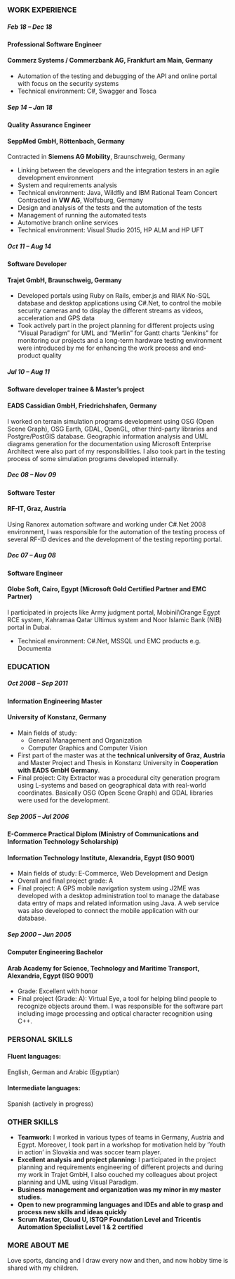 ### WORK EXPERIENCE
##### Feb 18 – Dec 18
#### Professional Software Engineer
#### Commerz Systems / Commerzbank AG, Frankfurt am Main, Germany
* Automation of the testing and debugging of the API and online portal with focus on the security systems
* Technical environment: C#, Swagger and Tosca  
##### Sep 14 – Jan 18
#### Quality Assurance Engineer
#### SeppMed GmbH, Röttenbach, Germany
Contracted in **Siemens AG Mobility**, Braunschweig, Germany  
* Linking between the developers and the integration testers in an agile development environment
* System and requirements analysis
* Technical environment: Java, Wildfly and IBM Rational Team Concert
Contracted in **VW AG**, Wolfsburg, Germany  
* Design and analysis of the tests and the automation of the tests
* Management of running the automated tests
* Automotive branch online services
* Technical environment: Visual Studio 2015, HP ALM and HP UFT  
##### Oct 11 – Aug 14
#### Software Developer
#### Trajet GmbH, Braunschweig, Germany
* Developed portals using Ruby on Rails, ember.js and RIAK No-SQL database and desktop applications using C#.Net, to control the mobile security cameras and to display the different streams as videos, acceleration and GPS data
* Took actively part in the project planning for different projects using “Visual Paradigm” for UML and “Merlin” for Gantt charts
“Jenkins” for monitoring our projects and a long-term hardware testing environment were introduced by me for enhancing the work process and end-product quality
##### Jul 10 – Aug 11
#### Software developer trainee & Master’s project
#### EADS Cassidian GmbH, Friedrichshafen, Germany
I worked on terrain simulation programs development using OSG (Open Scene Graph), OSG Earth, GDAL, OpenGL, other third-party libraries and Postgre/PostGIS database. Geographic information analysis and UML diagrams generation for the documentation using Microsoft Enterprise Architect were also part of my responsibilities. I also took part in the testing process of some simulation programs developed internally.
##### Dec 08 – Nov 09
#### Software Tester
#### RF-IT, Graz, Austria
Using Ranorex automation software and working under C#.Net 2008 environment, I was responsible for the automation of the testing process of several RF-ID devices and the development of the testing reporting portal.
##### Dec 07 – Aug 08
#### Software Engineer
#### Globe Soft, Cairo, Egypt (Microsoft Gold Certified Partner and EMC Partner)
I participated in projects like Army judgment portal, Mobinil\Orange Egypt RCE system, Kahramaa Qatar Ultimus system and Noor Islamic Bank (NIB) portal in Dubai.
* Technical environment: C#.Net, MSSQL und EMC products e.g. Documenta
### EDUCATION
##### Oct 2008 – Sep 2011
#### Information Engineering Master
#### University of Konstanz, Germany
* Main fields of study:
  * General Management and Organization
  * Computer Graphics and Computer Vision
* First part of the master was at the **technical university of Graz, Austria** and Master Project and Thesis in Konstanz University in **Cooperation with EADS GmbH Germany**.
* Final project: City Extractor was a procedural city generation program using L-systems and based on geographical data with real-world coordinates. Basically OSG (Open Scene Graph) and GDAL libraries were used for the development.
##### Sep 2005 – Jul 2006
#### E-Commerce Practical Diplom (Ministry of Communications and Information Technology Scholarship)
#### Information Technology Institute, Alexandria, Egypt (ISO 9001)
* Main fields of study: E-Commerce, Web Development and Design
* Overall and final project grade: A
* Final project: A GPS mobile navigation system using J2ME was developed with a desktop administration tool to manage the database data entry of maps and related information using Java. A web service was also developed to connect the mobile application with our database.
##### Sep 2000 – Jun 2005
#### Computer Engineering Bachelor
#### Arab Academy for Science, Technology and Maritime Transport, Alexandria, Egypt (ISO 9001)
* Grade: Excellent with honor
* Final project (Grade: A): Virtual Eye, a tool for helping blind people to recognize objects around them. I was responsible for the software part including image processing and optical character recognition using C++.
### PERSONAL SKILLS
#### Fluent languages: 
English, German and Arabic (Egyptian)
#### Intermediate languages:
Spanish (actively in progress)
### OTHER SKILLS
* **Teamwork:** I worked in various types of teams in Germany, Austria and Egypt. Moreover, I took part in a workshop for motivation held by ‘Youth in action’ in Slovakia and was soccer team player.
* **Excellent analysis and project planning:** I participated in the project planning and requirements engineering of different projects and during my work in Trajet GmbH, I also couched my colleagues about project planning and UML using Visual Paradigm.
* **Business management and organization was my minor in my master studies.**
* **Open to new programming languages and IDEs and able to grasp and process new skills and ideas quickly**
* **Scrum Master, Cloud U, ISTQP Foundation Level and Tricentis Automation Specialist Level 1 & 2 certified**
### MORE ABOUT ME
Love sports, dancing and I draw every now and then, and now hobby time is shared with my children.
